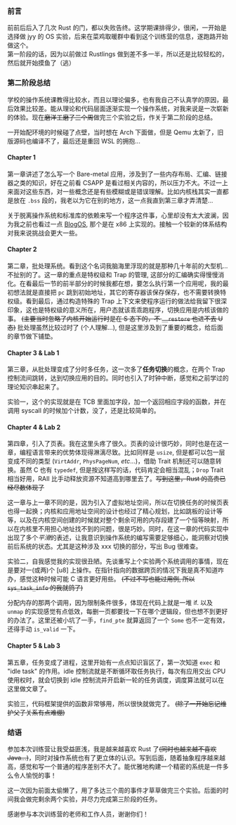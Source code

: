 ### 前言
前前后后入了几次 Rust 的门，都以失败告终。这学期课排得少，很闲，一开始是选择做 jyy 的 OS 实验，后来在菜鸡取暖群中看到这个训练营的信息，遂跑路开始做这个。  
第一阶段的话，因为以前做过 Rustlings 做到差不多一半，所以还是比较轻松的，然后就开始摸鱼了（逃）  

### 第二阶段总结
学校的操作系统课教得比较水，而且以理论偏多，也有我自己不认真学的原因，最后效果比较差。能从理论和代码层面逐渐实现一个操作系统，对我来说是一次崭新的体验。现在~~磨洋工磨了三个周~~做完三个实验之后，作关于第二阶段的总结。  

一开始配环境的时候碰了点壁，当时想在 Arch 下面做，但是 Qemu 太新了，旧版源码也编译不了，最后还是重回 WSL 的拥抱...  

#### Chapter 1
第一章讲述了怎么写一个 Bare-metal 应用，涉及到了一些内存布局、汇编、链接器之类的知识，好在之前看 CSAPP 是看过相关内容的，所以压力不大。不过一上来面对这些东西，对一些概念还是有些模糊或是错误理解。比如内核栈其实一直都是放在 `.bss` 段的，我老以为它在别的地方，这一点我直到第三章才弄清楚...  

关于脱离操作系统和标准库的依赖来写一个程序这件事，心里却没有太大波澜，因为我之前也看过一点 [BlogOS](https://github.com/phil-opp/blog_os), 那个是在 x86 上实现的。接触一个较新的体系结构对我来说挑战会更大一些。  

#### Chapter 2
第二章，批处理系统。看到这个名词我脑海里浮现的就是那种几十年前的大型机...不扯别的了。这一章的重点是特权级和 Trap 的管理, 这部分的汇编确实得慢慢消化。在看最后一节的前半部分的时候我都在想，要怎么执行第一个应用呢，我的最初想法就是直接把 `pc` 跳到初始地址，其它的寄存器该保存保存，也不需要转换特权级。看到最后，通过构造特殊的 Trap 上下文来使程序运行的做法给我留下很深印象，这也是特权级的意义所在，用户态就该乖乖跑程序，切换应用是内核该做的事。 ~~(主要当时忽略了内核开始运行时是在 S 态下的，不 `__restore` 也进不去 U 态)~~
批处理虽然比较过时了 (个人理解...), 但是这里涉及到了重要的概念，给后面的章节做下铺垫。  

#### Chapter 3 & Lab 1
第三章，从批处理变成了分时多任务，这一次多了**任务切换**的概念，在两个 Trap 控制流间跳转，达到切换应用的目的。同时也引入了时钟中断，感觉和之前学过的理论知识串起来了。  

实验一，这个的实现就是在 TCB 里面加字段，加一个返回相应字段的函数，并在调用 syscall 的时候加个计数，没了，还是比较简单的。  

#### Chapter 4 & Lab 2
第四章，引入了页表。我在这里头疼了很久。页表的设计很巧妙，同时也是在这一章，编程语言带来的优势体现得淋漓尽致。比如同样是 `usize`, 但是都可以包一层变成不同的类型 (`VirtAddr`, `PhysPageNum`, *etc*...)，借助 Trait 机制还可以随意转换。虽然 C 也有 `typedef`, 但是按这样写的话，代码肯定会相当混乱；`Drop` Trait 相当好用，RAII 比手动释放资源不知道高到哪里去了。~~写到这里，Rust 的高贵已经尽数体现了~~  

这一章与上一章不同的是，因为引入了虚拟地址空间，所以在切换任务的时候页表也得一起换；内核和应用地址空间的设计也经过了精心规划，比如跳板的设计等等，以及在内核空间创建的时候就对整个剩余可用的内存段建了一个恒等映射，所以在内核里不用担心地址找不到的问题，很是巧妙。同时，在这一章的代码实现中出现了多个*平滑*的表述，让我意识到操作系统的编写需要足够细心，能洞察对切换前后系统的状态。尤其是这种涉及 xxx 切换的部分，写出 Bug 很难查。  

实验二，自我感觉我的实现很丑陋。先谈重写上个实验两个系统调用的事情，现在是要对一(或两)个 [u8] 上操作。在指针指向的数据跨页的情况下我是真不知道咋办，感觉这种时候可能 C 语言更好用些。 ~~(不过不写也能过用例, 所以 `sys_task_info` 的我就鸽了)~~

分配内存的那两个调用，因为限制条件很多，体现在代码上就是一堆 if. 以及 `unmap` 的实现感觉有点低效，每删一页都要找一下在哪个逻辑段，但也想不到更好的办法了。这里还被小坑了一手，`find_pte` 就算返回了一个 `Some` 也不一定有效，还得手动 `is_valid` 一下。

#### Chapter 5 & Lab 3
第五章，任务变成了进程，这里开始有一点点知识盲区了，第一次知道 `exec` 和 "idle task" 的作用。idle 控制流就是不断循环取任务执行，每次有应用交出 CPU 使用权时，就会切换到 idle 控制流并开启新一轮的任务调度，调度算法就可以在这里做文章了。

实验三，代码框架提供的函数非常够用，所以很快就做完了。 ~~(除了一开始忘记维护父子关系有点难绷)~~  

### 结语
参加本次训练营让我受益匪浅，我是越来越喜欢 Rust 了~~(同时也越来越不喜欢 Java...)~~，同时对操作系统也有了更立体的认识。写到后面，随着抽象程序越来越高，感觉和写一个普通的程序差别不大了。能优雅地构建一个精密的系统是一件多么令人愉悦的事！  

这一次因为前面太偷懒了，用了多达三个周的事件才草草做完三个实验。后面的时间我会做完剩余两个实验，并尽力完成第三阶段的任务。  

感谢参与本次训练营的老师和工作人员，谢谢你们！